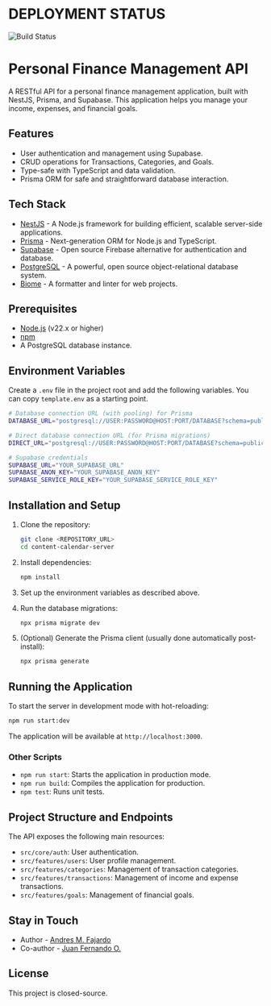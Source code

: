 # DEPLOYMENT STATUS
![Build Status](https://deploy-badge.vercel.app/?url=https://content-calendar-server.vercel.app/api/v1/health&name=FLUXO)

# Personal Finance Management API

A RESTful API for a personal finance management application, built with NestJS, Prisma, and Supabase. This application helps you manage your income, expenses, and financial goals.

## Features

- User authentication and management using Supabase.
- CRUD operations for Transactions, Categories, and Goals.
- Type-safe with TypeScript and data validation.
- Prisma ORM for safe and straightforward database interaction.

## Tech Stack

- [NestJS](https://nestjs.com/) - A Node.js framework for building efficient, scalable server-side applications.
- [Prisma](https://www.prisma.io/) - Next-generation ORM for Node.js and TypeScript.
- [Supabase](https://supabase.io/) - Open source Firebase alternative for authentication and database.
- [PostgreSQL](https://www.postgresql.org/) - A powerful, open source object-relational database system.
- [Biome](https://biomejs.dev/) - A formatter and linter for web projects.

## Prerequisites

- [Node.js](https://nodejs.org/en/) (v22.x or higher)
- [npm](https://www.npmjs.com/)
- A PostgreSQL database instance.

## Environment Variables

Create a `.env` file in the project root and add the following variables. You can copy `template.env` as a starting point.

```bash
# Database connection URL (with pooling) for Prisma
DATABASE_URL="postgresql://USER:PASSWORD@HOST:PORT/DATABASE?schema=public&pgbouncer=true"

# Direct database connection URL (for Prisma migrations)
DIRECT_URL="postgresql://USER:PASSWORD@HOST:PORT/DATABASE?schema=public"

# Supabase credentials
SUPABASE_URL="YOUR_SUPABASE_URL"
SUPABASE_ANON_KEY="YOUR_SUPABASE_ANON_KEY"
SUPABASE_SERVICE_ROLE_KEY="YOUR_SUPABASE_SERVICE_ROLE_KEY"
```

## Installation and Setup

1.  Clone the repository:
    ```bash
    git clone <REPOSITORY_URL>
    cd content-calendar-server
    ```

2.  Install dependencies:
    ```bash
    npm install
    ```

3.  Set up the environment variables as described above.

4.  Run the database migrations:
    ```bash
    npx prisma migrate dev
    ```

5.  (Optional) Generate the Prisma client (usually done automatically post-install):
    ```bash
    npx prisma generate
    ```

## Running the Application

To start the server in development mode with hot-reloading:

```bash
npm run start:dev
```

The application will be available at `http://localhost:3000`.

### Other Scripts

-   `npm run start`: Starts the application in production mode.
-   `npm run build`: Compiles the application for production.
-   `npm test`: Runs unit tests.

## Project Structure and Endpoints

The API exposes the following main resources:

-   `src/core/auth`: User authentication.
-   `src/features/users`: User profile management.
-   `src/features/categories`: Management of transaction categories.
-   `src/features/transactions`: Management of income and expense transactions.
-   `src/features/goals`: Management of financial goals.

## Stay in Touch

-   Author - [Andres M. Fajardo](https://x.com/amfajardoo94)
-   Co-author - [Juan Fernando O.](https://www.linkedin.com/in/juan-fernando-otoya/)

## License

This project is closed-source.
